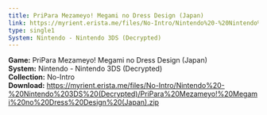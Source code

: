 ```yaml
---
title: PriPara Mezameyo! Megami no Dress Design (Japan)
link: https://myrient.erista.me/files/No-Intro/Nintendo%20-%20Nintendo%203DS%20(Decrypted)/PriPara%20Mezameyo!%20Megami%20no%20Dress%20Design%20(Japan).zip
type: single1
System: Nintendo - Nintendo 3DS (Decrypted)
---
```

<b>Game:</b> PriPara Mezameyo! Megami no Dress Design (Japan)<br>
<b>System:</b> Nintendo - Nintendo 3DS (Decrypted)<br>
<b>Collection:</b> No-Intro<br>
<b>Download:</b> https://myrient.erista.me/files/No-Intro/Nintendo%20-%20Nintendo%203DS%20(Decrypted)/PriPara%20Mezameyo!%20Megami%20no%20Dress%20Design%20(Japan).zip